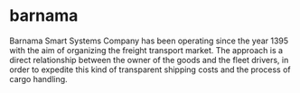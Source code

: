 # barnama
Barnama Smart Systems Company has been operating since the year 1395 with the aim of organizing the freight transport market. The approach is a direct relationship between the owner of the goods and the fleet drivers, in order to expedite this kind of transparent shipping costs and the process of cargo handling.
